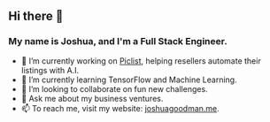 ## Hi there 👋

### My name is **Joshua**, and I'm a Full Stack Engineer.

- 🔭 I’m currently working on [Piclist](https://piclist.ai), helping resellers automate their listings with A.I.
- 🌱 I’m currently learning TensorFlow and Machine Learning.
- 👯 I’m looking to collaborate on fun new challenges.
- 💬 Ask me about my business ventures.
- 📫 To reach me, visit my website: [joshuagoodman.me](https://joshuagoodman.me).

<!--
**jgx02c/jgx02c** is a ✨ _special_ ✨ repository because its `README.md` (this file) appears on your GitHub profile.

Here are some ideas to get you started:


- 🌱 I’m currently learning Machine Learning 
- 👯 I’m looking to collaborate on Fun new challenges. 
- 🤔 I’m looking for help with ...
- 💬 Ask me about 
- 📫 How to reach me: ...
- ⚡ Fun fact: I am a really good Auto Mechanic. 
-->
